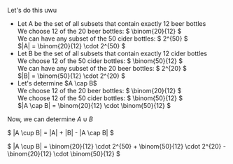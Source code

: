 Let's do this uwu

<ul>
    <li> Let A be the set of all subsets that contain exactly 12 beer bottles <br/> 
    We choose 12 of the 20 beer bottles: $ \binom{20}{12} $ <br/> 
    We can have any subset of the 50 cider bottles: $ 2^{50} $ <br/> 
    $|A| = \binom{20}{12} \cdot 2^{50} $
    <li> Let B be the set of all subsets that contain exactly 12 cider bottles <br/> 
    We choose 12 of the 50 cider bottles: $ \binom{50}{12} $ <br/> 
    We can have any subset of the 20 beer bottles: $ 2^{20} $ <br/> 
    $|B| = \binom{50}{12} \cdot 2^{20} $
    <li> Let's determine $A \cap B$ <br/> 
    We choose 12 of the 20 beer bottles: $ \binom{20}{12} $ <br/> 
    We choose 12 of the 50 cider bottles: $ \binom{50}{12} $ <br/> 
    $|A \cap B| = \binom{20}{12} \cdot \binom{50}{12} $
</ul>

Now, we can determine $A \cup B$

$ |A \cup B| = |A| + |B| - |A \cap B| $

$ |A \cup B| = \binom{20}{12} \cdot 2^{50} + \binom{50}{12} \cdot 2^{20} - \binom{20}{12} \cdot \binom{50}{12} $
